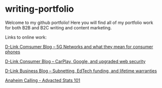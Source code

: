 # writing-portfolio
Welcome to my github portfolio!
Here you will find all of my portfolio work for both B2B and B2C writing and content marketing.

Links to online work:

[D-Link Comsumer Blog – 5G Networks and what they mean for consumer phones](http://blog.dlink.com/what-is-5g-and-what-does-it-mean-for-your-phone)

[D-Link Consumer Blog – CarPlay, Google, and upgraded web security](http://blog.dlink.com/google-shows-carplay-alexa-toyota-web-security)

[D-Link Business Blog – Subnetting, EdTech funding, and lifetime warranties](http://businessblog.us.dlink.com/subnet-edtech-funding-lifetime-warranty)

[Anaheim Calling - Advacted Stats 101](https://www.anaheimcalling.com/2019/11/19/20969922/advanced-stats-101-an-explanation-of-common-stats-and-the-anaheim-ducks-season-leaders-analytics)
